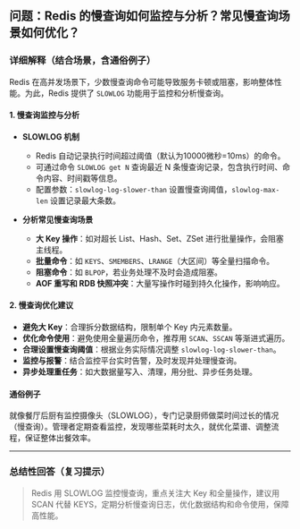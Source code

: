 ## 问题：Redis 的慢查询如何监控与分析？常见慢查询场景如何优化？

### 详细解释（结合场景，含通俗例子）

Redis 在高并发场景下，少数慢查询命令可能导致服务卡顿或阻塞，影响整体性能。为此，Redis 提供了 `SLOWLOG` 功能用于监控和分析慢查询。

#### 1. 慢查询监控与分析

- **SLOWLOG 机制**
  - Redis 自动记录执行时间超过阈值（默认为10000微秒=10ms）的命令。
  - 可通过命令 `SLOWLOG get N` 查询最近 N 条慢查询记录，包含执行时间、命令内容、时间戳等信息。
  - 配置参数：`slowlog-log-slower-than` 设置慢查询阈值，`slowlog-max-len` 设置记录最大条数。

- **分析常见慢查询场景**
  - **大 Key 操作**：如对超长 List、Hash、Set、ZSet 进行批量操作，会阻塞主线程。
  - **批量命令**：如 `KEYS`、`SMEMBERS`、`LRANGE`（大区间）等全量扫描命令。
  - **阻塞命令**：如 `BLPOP`，若业务处理不及时会造成阻塞。
  - **AOF 重写和 RDB 快照冲突**：大量写操作时碰到持久化操作，影响响应。

#### 2. 慢查询优化建议

- **避免大 Key**：合理拆分数据结构，限制单个 Key 内元素数量。
- **优化命令使用**：避免使用全量遍历命令，推荐用 `SCAN`、`SSCAN` 等渐进式遍历。
- **合理设置慢查询阈值**：根据业务实际情况调整 `slowlog-log-slower-than`。
- **监控与报警**：结合监控平台实时告警，及时发现并处理慢查询。
- **异步处理重任务**：如大数据量写入、清理，用分批、异步任务处理。

#### 通俗例子

就像餐厅后厨有监控摄像头（SLOWLOG），专门记录厨师做菜时间过长的情况（慢查询）。管理者定期查看监控，发现哪些菜耗时太久，就优化菜谱、调整流程，保证整体出餐效率。

---

### 总结性回答（复习提示）

> Redis 用 SLOWLOG 监控慢查询，重点关注大 Key 和全量操作，建议用 SCAN 代替 KEYS，定期分析慢查询日志，优化数据结构和命令使用，保障高性能。